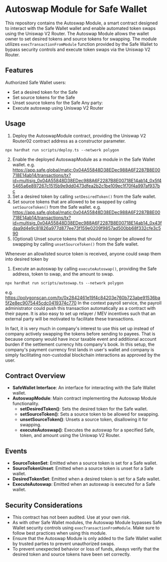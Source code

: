 # Autoswap Module for Safe Wallet

This repository contains the Autoswap Module, a smart contract designed to interact with the Safe Wallet wallet and enable automated token swaps using the Uniswap V2 Router. The Autoswap Module allows the wallet owner to set desired tokens and source tokens for swapping. The module utilizes `execTransactionFromModule` function provided by the Safe Wallet to bypass security controls and execute token swaps via the Uniswap V2 Router.

## Features

Authorized Safe Wallet users:
- Set a desired token for the Safe
- Set source tokens for the Safe
- Unset source tokens for the Safe
Any party:
- Execute autoswap using Uniswap V2 Router

## Usage

1. Deploy the AutoswapModule contract, providing the Uniswap V2 Router02 contract address as a constructor parameter.
```
npx hardhat run scripts/deploy.ts --network polygon
```
2. Enable the deployed AutoswapModule as a module in the Safe Wallet wallet.
e.g. https://app.safe.global/matic:0x04A55848D38EDec988A6F2287B8E00718E14ab14/transactions/tx?id=multisig_0x04A55848D38EDec988A6F2287B8E00718E14ab14_0x5f45465a6e897267c1515b9e9dd0473dfea2b2c1be109ec1f70f4a997af937bc
3. Set a desired token by calling `setDesiredToken()` from the Safe wallet.
4. Set source tokens that are allowed to be swapped by calling `setSourceToken()` from the Safe wallet.
e.g. https://app.safe.global/matic:0x04A55848D38EDec988A6F2287B8E00718E14ab14/transactions/tx?id=multisig_0x04A55848D38EDec988A6F2287B8E00718E14ab14_0x43fdaa9d4e9c81826a977d877ee73f159e0209f9857ad500bb68f332cfe3c590
5. (Optional) Unset source tokens that should no longer be allowed for swapping by calling `unsetSourceToken()` from the Safe wallet.

Whenever an allowlisted source token is received, anyone could swap them into desired token by
1. Execute an autoswap by calling `executeAutoswap()`, providing the Safe address, token to swap, and the amount to swap.
```
npx hardhat run scripts/autoswap.ts --network polygon
```
e.g. https://polygonscan.com/tx/0x2842461e19f4c84203e760b723abe91536ba5f2e8ec9075445cdc0419374c770
In the context payroll service, the payroll administrator could push this transaction automatically as a contract with their payee. It is also easy to set up relayer / MEV incentives such that an external party will be motivated to facilitate these transactions.

In fact, it is very much in company's interest to use this set up instead of company actively swapping the tokens before sending to payees. That is because company would have incur taxable event and additional account burden if the settlement currency hits company's book. In this setup, the company's payment currency first lands in user's wallet and company is simply facilitating non-custodial blockchain interactions as approved by the user.

## Contract Overview

- **SafeWallet Interface**: An interface for interacting with the Safe Wallet wallet.
- **AutoswapModule**: Main contract implementing the Autoswap Module functionality.
  - **setDesiredToken()**: Sets the desired token for the Safe wallet.
  - **setSourceToken()**: Sets a source token to be allowed for swapping.
  - **unsetSourceToken()**: Unsets a source token, disallowing it for swapping.
  - **executeAutoswap()**: Executes the autoswap for a specified Safe, token, and amount using the Uniswap V2 Router.

## Events

- **SourceTokenSet**: Emitted when a source token is set for a Safe wallet.
- **SourceTokenUnset**: Emitted when a source token is unset for a Safe wallet.
- **DesiredTokenSet**: Emitted when a desired token is set for a Safe wallet.
- **ExecuteAutoswap**: Emitted when an autoswap is executed for a Safe wallet.

## Security Considerations

- This contract has not been audited. Use at your own risk.
- As with other Safe Wallet modules, the Autoswap Module bypasses Safe Wallet security controls using `execTransactionFromModule`. Make sure to follow best practices when using this module.
- Ensure that the Autoswap Module is only added to the Safe Wallet wallet by trusted parties to prevent unauthorized swaps.
- To prevent unexpected behavior or loss of funds, always verify that the desired token and source tokens have been set correctly.
